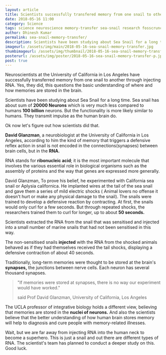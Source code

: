 ```yaml
---
layout: article
title: Scientists successfully transfered memory from one snail to other
date: 2018-05-16 11:00 
category: Science
tags: science neuroscience memory-transfer sea-snail research fosscrunch neurobiologist RNA ribonucleic acid
author: Dhinesh Kumar
permalink: sea-snail-memory-transfer/
description: Scientists have been studying about Sea Snail for a long time. Sea snail has about sum of 20000 Neurons which is very much less compared to humans 100 billion neurons. But the functionality is more likely similar to humans. They transmit impulse as the human brain do
imageurl: /assets/img/main/2018-05-16-sea-snail-memory-transfer.jpg
thumbimageurl: /assets/img/thumbnail/2018-05-16-sea-snail-memory-transfer-t.jpg
posterurl: /assets/img/poster/2018-05-16-sea-snail-memory-transfer-p.jpg
post: true
---
```

<p>Neuroscientists at the University of California in Los Angeles have successfully transferred memory from one snail to another through injecting RNA. Yes, they did, this questions the basic understanding of where and how memories are stored in the brain.</p>
<p>Scientists have been studying about Sea Snail for a long time. Sea snail has about sum of <strong>20000 Neurons</strong> which is very much less compared to humans <strong>100 billion</strong> neurons. But the functionality is more likely similar to humans. They transmit impulse as the human brain do.</p>
<p>Ok now let's figure out how scientists did that.</p>
<p><strong>David Glanzman</strong>, a neurobiologist at the University of California in Los Angeles, according to him the kind of memory that triggers a defensive reflex action in snail is not encoded in the connections(synapses) between brain cells, but in the <strong>RNA.</strong></p>
<p>RNA stands for <strong>ribonucleic acid</strong>; it is the most important molecule that involves the various essential role in biological organisms such as the assembly of proteins and the way that genes are expressed more generally.</p>
<p>David Glanzman, To prove his belief, he experimented with California sea snail or Aplysia californica. He implanted wires at the tail of the sea snail and gave them a series of mild electric shocks ( Animal lovers no offense it doesn't hurt or make any physical damage to the snail). The snails were trained to develop a defensive reaction by contracting. At first, the snails would only curl for a few seconds. But through repeated shocks, the researchers trained them to curl for longer, up to about <strong>50 seconds.</strong></p>
<p>Scientists extracted the RNA from the snail that was sensitised and injected into a small number of marine snails that had not been sensitised in this way.</p>
<p>The non-sensitised snails <strong>injected</strong> with the RNA from the shocked animals behaved as if they had themselves received the tail shocks, displaying a defensive contraction of about 40 seconds.</p>
<p>Traditionally, long-term memories were thought to be stored at the brain's <strong>synapses,</strong> the junctions between nerve cells. Each neuron has several thousand synapses.</p>
<blockquote class="blockquote">
  <p class="mb-0">"If memories were stored at synapses, there is no way our experiment would have worked."
</p>
  <footer class="blockquote-footer"> said Prof David Glanzman, University of California, Los Angeles</footer>
  </blockquote>
<p>The UCLA professor of integrative biology holds a different view, believing that memories are stored in the <strong>nuclei of neurons.</strong> And also the scientists believe that the better understanding of how human brain stores memory will help to diagnosis and cure people with memory-related illnesses.</p>
<p>Wait, but we are far away from injecting RNA into the human neck to become a superhero. This is just a snail and out there are different types of RNA. The scientist's team has planned to conduct a deeper study on this. Good luck.</p>
